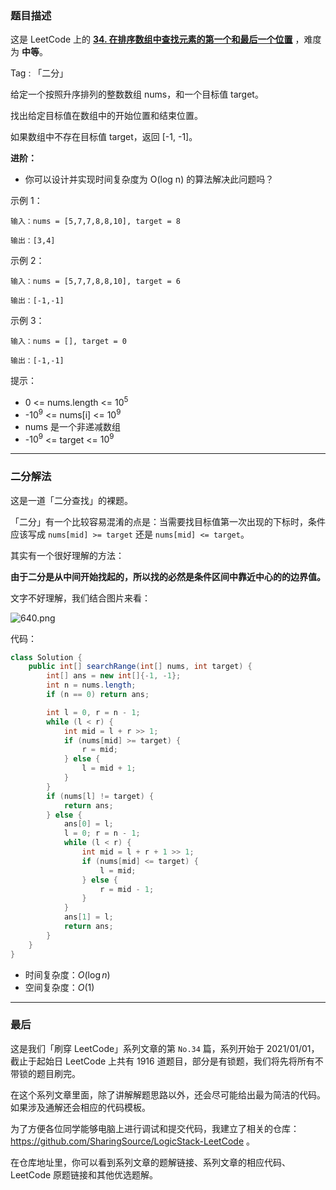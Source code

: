 ### 题目描述

这是 LeetCode 上的 **[34. 在排序数组中查找元素的第一个和最后一个位置](https://leetcode-cn.com/problems/find-first-and-last-position-of-element-in-sorted-array/solution/sha-sha-gao-bu-qing-ru-he-ding-yi-er-fen-rrj1/)** ，难度为 **中等**。

Tag : 「二分」



给定一个按照升序排列的整数数组 nums，和一个目标值 target。

找出给定目标值在数组中的开始位置和结束位置。

如果数组中不存在目标值 target，返回 [-1, -1]。

**进阶：**

* 你可以设计并实现时间复杂度为 O(log n) 的算法解决此问题吗？

示例 1：
```
输入：nums = [5,7,7,8,8,10], target = 8

输出：[3,4]
```
示例 2：
```
输入：nums = [5,7,7,8,8,10], target = 6

输出：[-1,-1]
```
示例 3：
```
输入：nums = [], target = 0

输出：[-1,-1]
```

提示：
* 0 <= nums.length <= $10^5$
* -$10^9$ <= nums[i] <= $10^9$
* nums 是一个非递减数组
* -$10^9$ <= target <= $10^9$

---

### 二分解法

这是一道「二分查找」的裸题。

「二分」有一个比较容易混淆的点是：当需要找目标值第一次出现的下标时，条件应该写成 `nums[mid] >= target` 还是 `nums[mid] <= target`。

其实有一个很好理解的方法：

**由于二分是从中间开始找起的，所以找的必然是条件区间中靠近中心的的边界值。**

文字不好理解，我们结合图片来看：

![640.png](https://pic.leetcode-cn.com/1611730934-iKurnj-640.png)

代码：
```Java []
class Solution {
    public int[] searchRange(int[] nums, int target) {
        int[] ans = new int[]{-1, -1};
        int n = nums.length;
        if (n == 0) return ans;

        int l = 0, r = n - 1;
        while (l < r) {
            int mid = l + r >> 1;
            if (nums[mid] >= target) {
                r = mid;
            } else {
                l = mid + 1;
            }
        }
        if (nums[l] != target) {
            return ans;
        } else {
            ans[0] = l;
            l = 0; r = n - 1;
            while (l < r) {
                int mid = l + r + 1 >> 1;
                if (nums[mid] <= target) {
                    l = mid;
                } else {
                    r = mid - 1;
                }
            } 
            ans[1] = l;
            return ans;
        }
    }
}
```
* 时间复杂度：$O(\log{n})$
* 空间复杂度：$O(1)$

---

### 最后

这是我们「刷穿 LeetCode」系列文章的第 `No.34` 篇，系列开始于 2021/01/01，截止于起始日 LeetCode 上共有 1916 道题目，部分是有锁题，我们将先将所有不带锁的题目刷完。

在这个系列文章里面，除了讲解解题思路以外，还会尽可能给出最为简洁的代码。如果涉及通解还会相应的代码模板。

为了方便各位同学能够电脑上进行调试和提交代码，我建立了相关的仓库：https://github.com/SharingSource/LogicStack-LeetCode 。

在仓库地址里，你可以看到系列文章的题解链接、系列文章的相应代码、LeetCode 原题链接和其他优选题解。

